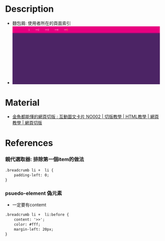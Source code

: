 # Description
* 麵包屑: 使用者所在的頁面索引
* ![Preview](https://raw.githubusercontent.com/JenHsuan/web-layout-practice/master/breadCrumbs/preview/preview.png)

# Material
* [金魚都能懂的網頁切版 : 互動圖文卡片 NO002 | 切版教學 | HTML教學 | 網頁教學 | 網頁切版](https://www.youtube.com/watch?v=IocyLERRdko)

# References
### 親代選取器: 排除第一個item的做法
```
.breadcrumb li +  li {
    padding-left: 0;
}

```

### psuedo-element 偽元素
* 一定要有contemt

```
.breadcrumb li +  li:before {
    content: '>>';
    color: #fff;
    margin-left: 20px;
}

```
